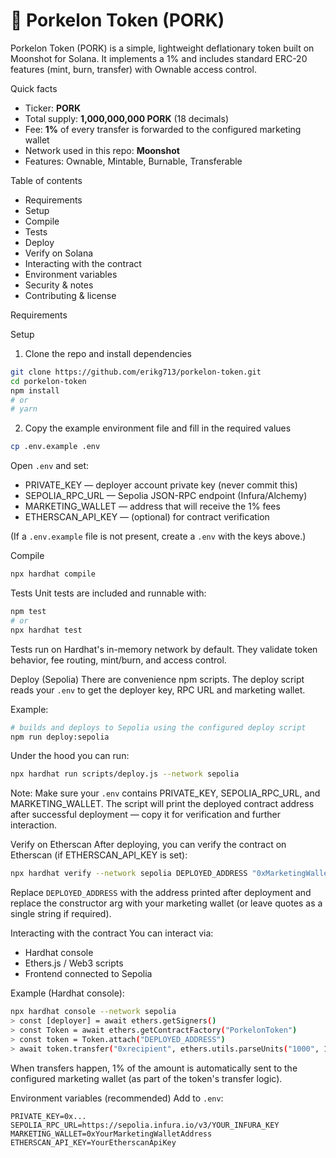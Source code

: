 # 🐖 Porkelon Token (PORK)

Porkelon Token (PORK) is a simple, lightweight deflationary token built on Moonshot for Solana. It implements a 1% and includes standard ERC-20 features (mint, burn, transfer) with Ownable access control.

Quick facts
- Ticker: **PORK**
- Total supply: **1,000,000,000 PORK** (18 decimals)
- Fee: **1%** of every transfer is forwarded to the configured marketing wallet
- Network used in this repo: **Moonshot**
- Features: Ownable, Mintable, Burnable, Transferable

Table of contents
- Requirements
- Setup
- Compile
- Tests
- Deploy
- Verify on Solana
- Interacting with the contract
- Environment variables
- Security & notes
- Contributing & license

Requirements

Setup

1. Clone the repo and install dependencies
```bash
git clone https://github.com/erikg713/porkelon-token.git
cd porkelon-token
npm install
# or
# yarn
```

2. Copy the example environment file and fill in the required values
```bash
cp .env.example .env
```
Open `.env` and set:
- PRIVATE_KEY — deployer account private key (never commit this)
- SEPOLIA_RPC_URL — Sepolia JSON-RPC endpoint (Infura/Alchemy)
- MARKETING_WALLET — address that will receive the 1% fees
- ETHERSCAN_API_KEY — (optional) for contract verification

(If a `.env.example` file is not present, create a `.env` with the keys above.)

Compile
```bash
npx hardhat compile
```

Tests
Unit tests are included and runnable with:
```bash
npm test
# or
npx hardhat test
```
Tests run on Hardhat's in-memory network by default. They validate token behavior, fee routing, mint/burn, and access control.

Deploy (Sepolia)
There are convenience npm scripts. The deploy script reads your `.env` to get the deployer key, RPC URL and marketing wallet.

Example:
```bash
# builds and deploys to Sepolia using the configured deploy script
npm run deploy:sepolia
```

Under the hood you can run:
```bash
npx hardhat run scripts/deploy.js --network sepolia
```

Note: Make sure your `.env` contains PRIVATE_KEY, SEPOLIA_RPC_URL, and MARKETING_WALLET. The script will print the deployed contract address after successful deployment — copy it for verification and further interaction.

Verify on Etherscan
After deploying, you can verify the contract on Etherscan (if ETHERSCAN_API_KEY is set):

```bash
npx hardhat verify --network sepolia DEPLOYED_ADDRESS "0xMarketingWallet"
```

Replace `DEPLOYED_ADDRESS` with the address printed after deployment and replace the constructor arg with your marketing wallet (or leave quotes as a single string if required).

Interacting with the contract
You can interact via:
- Hardhat console
- Ethers.js / Web3 scripts
- Frontend connected to Sepolia

Example (Hardhat console):
```bash
npx hardhat console --network sepolia
> const [deployer] = await ethers.getSigners()
> const Token = await ethers.getContractFactory("PorkelonToken")
> const token = Token.attach("DEPLOYED_ADDRESS")
> await token.transfer("0xrecipient", ethers.utils.parseUnits("1000", 18))
```

When transfers happen, 1% of the amount is automatically sent to the configured marketing wallet (as part of the token's transfer logic).

Environment variables (recommended)
Add to `.env`:
```
PRIVATE_KEY=0x...
SEPOLIA_RPC_URL=https://sepolia.infura.io/v3/YOUR_INFURA_KEY
MARKETING_WALLET=0xYourMarketingWalletAddress
ETHERSCAN_API_KEY=YourEtherscanApiKey
```


